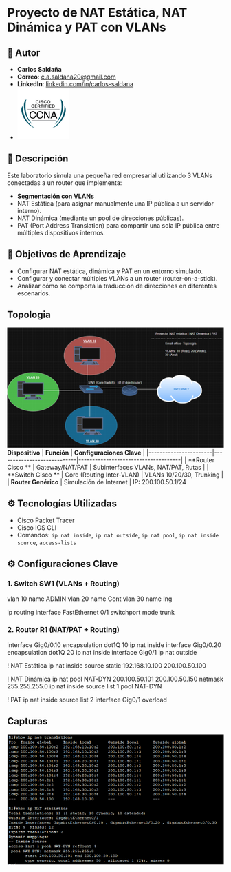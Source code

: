 # Proyecto de NAT Estática, NAT Dinámica y PAT con VLANs
## 👤 Autor
- **Carlos Saldaña**                                                          
- **Correo**: [c.a.saldana20@gmail.com](mailto:c.a.sadlana20@gmail.com)
- **LinkedIn**: [linkedin.com/in/carlos-saldana](www.linkedin.com/in/carlos-saldaña-candanedo-720426183)
- ![image alt](https://github.com/hayligg/NAT-PAT/blob/7aa768f4b936a8c1718888bce163575b21ade75d/ccna(2).png)
## 🧾 Descripción
Este laboratorio simula una pequeña red empresarial utilizando 3 VLANs conectadas a un router que implementa:
- **Segmentación con VLANs**
- NAT Estática (para asignar manualmente una IP pública a un servidor interno).
- NAT Dinámica (mediante un pool de direcciones públicas).
- PAT (Port Address Translation) para compartir una sola IP pública entre múltiples dispositivos internos.

## 📌 Objetivos de Aprendizaje
- Configurar NAT estática, dinámica y PAT en un entorno simulado.
- Configurar y conectar múltiples VLANs a un router (router-on-a-stick).
- Analizar cómo se comporta la traducción de direcciones en diferentes escenarios.
## Topologia

![image alt](https://github.com/hayligg/NAT-PAT/blob/c160069e70a07f5fd37aea2485aaa39ea6dd6f66/TopologiaD.png)
 **Dispositivo**        | **Función**                | **Configuraciones Clave**           |
|-----------------------|----------------------------|-------------------------------------|
| **Router Cisco     ** | Gateway/NAT/PAT            | Subinterfaces VLANs, NAT/PAT, Rutas |
| **Switch Cisco     ** | Core (Routing Inter-VLAN)  | VLANs 10/20/30, Trunking            |
| **Router Genérico**   | Simulación de Internet     | IP: 200.100.50.1/24

## ⚙️ Tecnologías Utilizadas
- Cisco Packet Tracer
- Cisco IOS CLI
- Comandos: `ip nat inside`, `ip nat outside`, `ip nat pool`, `ip nat inside source`, `access-lists`
## ⚙️ Configuraciones Clave

### 1. Switch SW1 (VLANs + Routing)
vlan 10
 name ADMIN
vlan 20
 name Cont
vlan 30
 name Ing

ip routing
interface FastEthernet 0/1
 switchport mode trunk
 
### 2. Router R1 (NAT/PAT + Routing) 
interface Gig0/0.10
 encapsulation dot1Q 10
 ip nat inside
interface Gig0/0.20
 encapsulation dot1Q 20
 ip nat inside
interface Gig0/1
 ip nat outside

! NAT Estática
ip nat inside source static 192.168.10.100 200.100.50.100

! NAT Dinámica
ip nat pool NAT-DYN 200.100.50.101 200.100.50.150 netmask 255.255.255.0
ip nat inside source list 1 pool NAT-DYN

! PAT
ip nat inside source list 2 interface Gig0/1 overload
## Capturas
![image alt](https://github.com/hayligg/NAT-PAT/blob/1eafd94a04704d403313660844915257310a1ea5/NAT%20translation.PNG)
 



